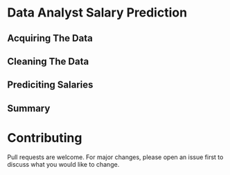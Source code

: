 # Data Analyst Salary Prediction

## Acquiring The Data

## Cleaning The Data

## Prediciting Salaries

## Summary

# Contributing
Pull requests are welcome. For major changes, please open an issue first to discuss what you would like to change.